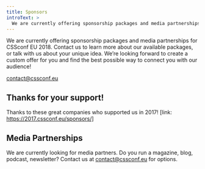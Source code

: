 ```yaml
---
title: Sponsors
introText: >
  We are currently offering sponsorship packages and media partnerships for CSSconf EU 2018.
---
```


We are currently offering sponsorship packages and media partnerships for CSSconf EU 2018. Contact us to learn more about our available packages, or talk with us about your unique idea. We’re looking forward to create a custom offer for you and find the best possible way to connect you with our audience!

contact@cssconf.eu

## Thanks for your support!

Thanks to these great companies who supported us in 2017! [link: https://2017.cssconf.eu/sponsors/]

## Media Partnerships

We are currently looking for media partners. Do you run a magazine, blog, podcast, newsletter? Contact us at contact@cssconf.eu for options.
